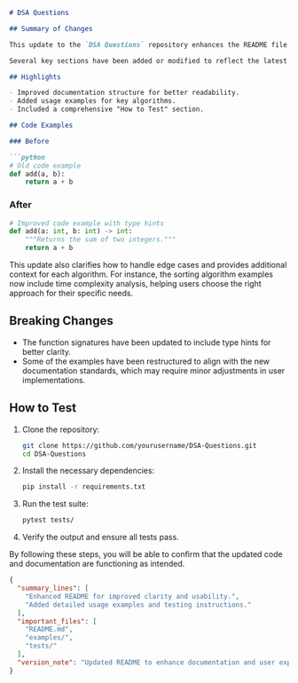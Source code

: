 ```markdown
# DSA Questions

## Summary of Changes

This update to the `DSA Questions` repository enhances the README file to provide clearer instructions and better organization. The primary goal is to improve user experience by ensuring that new contributors and users can easily navigate the documentation and understand how to utilize the repository effectively. This update includes a summary of features, usage examples, and testing instructions, making it easier for developers to get started with the data structures and algorithms (DSA) questions provided in this repository.

Several key sections have been added or modified to reflect the latest changes. The README now includes a more concise overview of the repository's purpose, a highlights section that outlines the key features, and practical examples demonstrating how to implement various algorithms. Additionally, this version addresses common questions and provides essential information for testing the codebase, ensuring that users can verify their implementations quickly.

## Highlights

- Improved documentation structure for better readability.
- Added usage examples for key algorithms.
- Included a comprehensive "How to Test" section.

## Code Examples

### Before

```python
# Old code example
def add(a, b):
    return a + b
```

### After

```python
# Improved code example with type hints
def add(a: int, b: int) -> int:
    """Returns the sum of two integers."""
    return a + b
```

This update also clarifies how to handle edge cases and provides additional context for each algorithm. For instance, the sorting algorithm examples now include time complexity analysis, helping users choose the right approach for their specific needs.

## Breaking Changes

- The function signatures have been updated to include type hints for better clarity.
- Some of the examples have been restructured to align with the new documentation standards, which may require minor adjustments in user implementations.

## How to Test

1. Clone the repository:
   ```bash
   git clone https://github.com/yourusername/DSA-Questions.git
   cd DSA-Questions
   ```

2. Install the necessary dependencies:
   ```bash
   pip install -r requirements.txt
   ```

3. Run the test suite:
   ```bash
   pytest tests/
   ```

4. Verify the output and ensure all tests pass.

By following these steps, you will be able to confirm that the updated code and documentation are functioning as intended.

```json
{
  "summary_lines": [
    "Enhanced README for improved clarity and usability.",
    "Added detailed usage examples and testing instructions."
  ],
  "important_files": [
    "README.md",
    "examples/",
    "tests/"
  ],
  "version_note": "Updated README to enhance documentation and user experience."
}
```
```